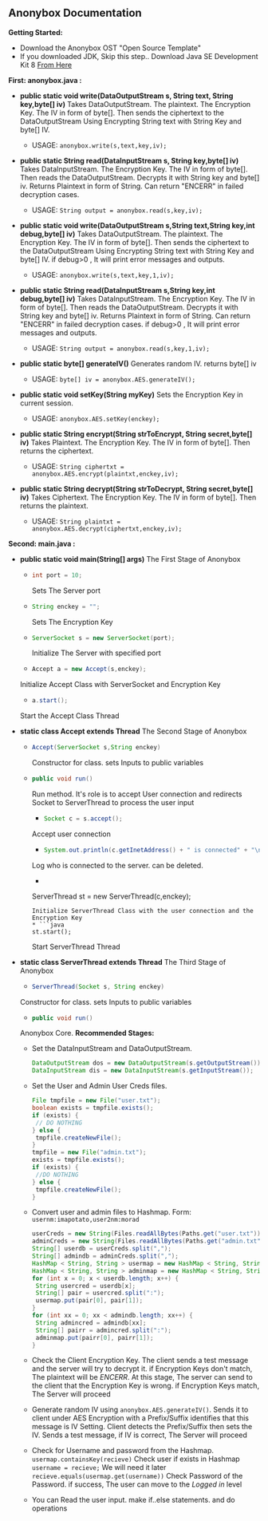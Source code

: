 ## Anonybox Documentation

**Getting Started:**

- Download the Anonybox OST "Open Source Template"
- If you downloaded JDK, Skip this step..
  Download Java SE Development Kit 8 [From Here](https://www.oracle.com/java/technologies/javase-jdk8-downloads.html)

**First: anonybox.java :**

* **public static void write(DataOutputStream s, String text, String key,byte[] iv)**
  Takes DataOutputStream. The plaintext. The Encryption Key. The IV in form of byte[]. Then sends the ciphertext to the DataOutputStream Using Encrypting String text with String Key and byte[] IV.
  * USAGE: `anonybox.write(s,text,key,iv);`

* **public static String read(DataInputStream s, String key,byte[] iv)**
  Takes DataInputStream. The Encryption Key. The IV in form of byte[]. Then reads the DataOutputStream. Decrypts it with String key and byte[] iv. Returns Plaintext in form of String. Can return "ENCERR" in failed decryption cases.
  * USAGE: `String output = anonybox.read(s,key,iv);`

* **public static void write(DataOutputStream s,String text,String key,int debug,byte[] iv)**
  Takes DataOutputStream. The plaintext. The Encryption Key. The IV in form of byte[]. Then sends the ciphertext to the DataOutputStream Using Encrypting String text with String Key and byte[] IV.
  if debug>0 , It will print error messages and outputs.
  * USAGE: `anonybox.write(s,text,key,1,iv);`

* **public static String read(DataInputStream s,String key,int debug,byte[] iv)**
  Takes DataInputStream. The Encryption Key. The IV in form of byte[]. Then reads the DataOutputStream. Decrypts it with String key and byte[] iv. Returns Plaintext in form of String. Can return "ENCERR" in failed decryption cases.
  if debug>0 , It will print error messages and outputs.
  * USAGE: `String output = anonybox.read(s,key,1,iv);`

* **public static byte[] generateIV()**
  Generates random IV. returns byte[] iv
  * USAGE: `byte[] iv = anonybox.AES.generateIV();`

* **public static void setKey(String myKey)**
  Sets the Encryption Key in current session.
  * USAGE: `anonybox.AES.setKey(enckey);`

* **public static String encrypt(String strToEncrypt, String secret,byte[] iv)**
  Takes Plaintext. The Encryption Key. The IV in form of byte[]. Then returns the ciphertext.
  * USAGE: `String ciphertxt = anonybox.AES.encrypt(plaintxt,enckey,iv);`

* **public static String decrypt(String strToDecrypt, String secret,byte[] iv)**
  Takes Ciphertext. The Encryption Key. The IV in form of byte[]. Then returns the plaintext.
  * USAGE: `String plaintxt = anonybox.AES.decrypt(ciphertxt,enckey,iv);`

**Second: main.java :**

- **public static void main(String[] args)**
  The First Stage of Anonybox

  * ```java 
    int port = 10;
    ``` 
    Sets The Server port

  * ```java 
    String enckey = "";
    ``` 
    Sets The Encryption Key

  * ```java 
    ServerSocket s = new ServerSocket(port);
    ``` 
    Initialize The Server with specified port

  * ```java 
    Accept a = new Accept(s,enckey);
    ``` 
   Initialize Accept Class with ServerSocket and Encryption Key

  * ```java 
    a.start();
    ``` 
   Start the Accept Class Thread

* **static class Accept extends Thread**
  The Second Stage of Anonybox

  * ```java 
    Accept(ServerSocket s,String enckey)
    ``` 
    Constructor for class. sets Inputs to public variables

  * ```java 
    public void run()
    ``` 
    Run method. It's role is to accept User connection and redirects Socket to ServerThread to process the user input
    * ```java 
      Socket c = s.accept();
      ``` 
     Accept user connection
    * ```java 
      System.out.println(c.getInetAddress() + " is connected" + "\n");
      ``` 
     Log who is connected to the server. can be deleted.
    * ```java 
     ServerThread st = new ServerThread(c,enckey);
      ``` 
     Initialize ServerThread Class with the user connection and the Encryption Key
    * ```java 
     st.start();
      ``` 
     Start ServerThread Thread

* **static class ServerThread extends Thread**
  The Third Stage of Anonybox

  * ```java 
    ServerThread(Socket s, String enckey)
    ```
   Constructor for class. sets Inputs to public variables
  * ```java
    public void run()
    ```
   Anonybox Core.
    **Recommended Stages:** 

    * Set the DataInputStream and DataOutputStream.

      ```java
      DataOutputStream dos = new DataOutputStream(s.getOutputStream());
      DataInputStream dis = new DataInputStream(s.getInputStream());
      ```

    * Set the User and Admin User Creds files.

      ```java
      File tmpfile = new File("user.txt");
      boolean exists = tmpfile.exists();
      if (exists) {
       // DO NOTHING
      } else {
       tmpfile.createNewFile();
      }
      tmpfile = new File("admin.txt");
      exists = tmpfile.exists();
      if (exists) {
       //DO NOTHING
      } else {
       tmpfile.createNewFile();
      }
      ```

    * Convert user and admin files to Hashmap.
      Form: `usernm:imapotato,user2nm:morad`

      ```java
      userCreds = new String(Files.readAllBytes(Paths.get("user.txt")));
      adminCreds = new String(Files.readAllBytes(Paths.get("admin.txt")));
      String[] userdb = userCreds.split(",");
      String[] admindb = adminCreds.split(",");
      HashMap < String, String > usermap = new HashMap < String, String > ();
      HashMap < String, String > adminmap = new HashMap < String, String > ();
      for (int x = 0; x < userdb.length; x++) {
       String usercred = userdb[x];
       String[] pair = usercred.split(":");
       usermap.put(pair[0], pair[1]);
      }
      for (int xx = 0; xx < admindb.length; xx++) {
       String admincred = admindb[xx];
       String[] pairr = admincred.split(":");
       adminmap.put(pairr[0], pairr[1]);
      }
      ```

    * Check the Client Encryption Key. The client sends a test message and the server will try to decrypt it. if Encryption Keys don't match, The plaintext will be *ENCERR*. At this stage, The server can send to the client that the Encryption Key is wrong. if Encryption Keys match, The Server will proceed

    * Generate random IV using `anonybox.AES.generateIV()`. Sends it to client under AES Encryption with a Prefix/Suffix identifies that this message is IV Setting. Client detects the Prefix/Suffix then sets the IV. Sends a test message, if IV is correct, The Server will proceed

    * Check for Username and password from the Hashmap.
      `usermap.containsKey(recieve)` Check user if exists in Hashmap
      `username = recieve;` We will need it later
      `recieve.equals(usermap.get(username))` Check Password of the Password. if success, The user can move to the *Logged in* level

    * You can Read the user input. make if..else statements. and do operations

